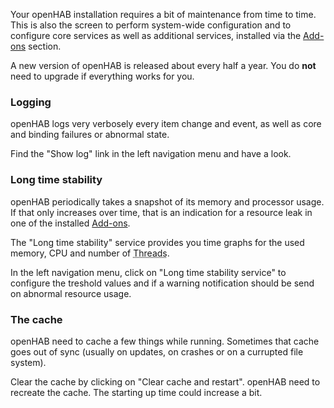 Your openHAB installation requires a bit of maintenance from
time to time. This is also the screen to perform system-wide
configuration and to configure core services as well as
additional services, installed via the [Add-ons](addons.html)
section.

A new version of openHAB is released about every half
a year. You do **not** need to upgrade if everything
works for you.

### Logging

openHAB logs very verbosely every item change and event,
as well as core and binding failures or abnormal state.

Find the "Show log" link in the left navigation menu and
have a look.

### Long time stability

openHAB periodically takes a snapshot of its memory and
processor usage. If that only increases over time,
that is an indication for a resource leak in one of the
installed [Add-ons](addons.html).

The "Long time stability" service provides you
time graphs for the used memory, CPU and number of
<abbr title="A thread is one running task of your openHAB installation. Too many indicate a resource leak.">Threads</abbr>.

In the left navigation menu, click on "Long time stability service"
to configure the treshold values and if a warning
notification should be send on abnormal resource usage.

### The cache

openHAB need to cache a few things while running.
Sometimes that cache goes out of sync (usually on updates,
on crashes or on a currupted file system).

Clear the cache by clicking on "Clear cache and restart".
openHAB need to recreate the cache. The starting up time
could increase a bit.